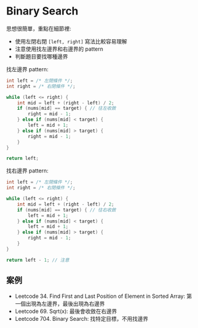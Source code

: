 # Binary Search

思想很簡單，重點在細節裡:
- 使用左閉右閉 `[left, right]` 寫法比較容易理解
- 注意使用找左邊界和右邊界的 pattern
- 判斷題目要找哪種邊界

找左邊界 pattern:
```c++
int left = /* 左閉條件 */;
int right = /* 右閉條件 */;

while (left <= right) {
    int mid = left + (right - left) / 2;
    if (nums[mid] == target) { // 往左收斂
        right = mid - 1;
    } else if (nums[mid] < target) {
        left = mid + 1;
    } else if (nums[mid] > target) {
        right = mid - 1;
    }
}

return left;
```

找右邊界 pattern:
```c++
int left = /* 左閉條件 */;
int right = /* 右閉條件 */;

while (left <= right) {
    int mid = left + (right - left) / 2;
    if (nums[mid] == target) { // 往右收斂
        left = mid + 1;
    } else if (nums[mid] < target) {
        left = mid + 1;
    } else if (nums[mid] > target) {
        right = mid - 1;
    }
}

return left - 1; // 注意
```

## 案例 ## 
- Leetcode 34. Find First and Last Position of Element in Sorted Array: 第一個出現為左邊界，最後出現為右邊界
- Leetcode 69. Sqrt(x): 最後會收斂在右邊界
- Leetcode 704. Binary Search: 找特定目標，不用找邊界
